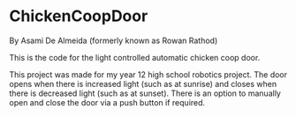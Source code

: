 # ChickenCoopDoor
By Asami De Almeida (formerly known as Rowan Rathod)

This is the code for the light controlled automatic chicken coop door.

This project was made for my year 12 high school robotics project. The door opens when there is increased light (such as at sunrise) and closes when there is decreased light (such as at sunset). There is an option to manually open and close the door via a push button if required.
